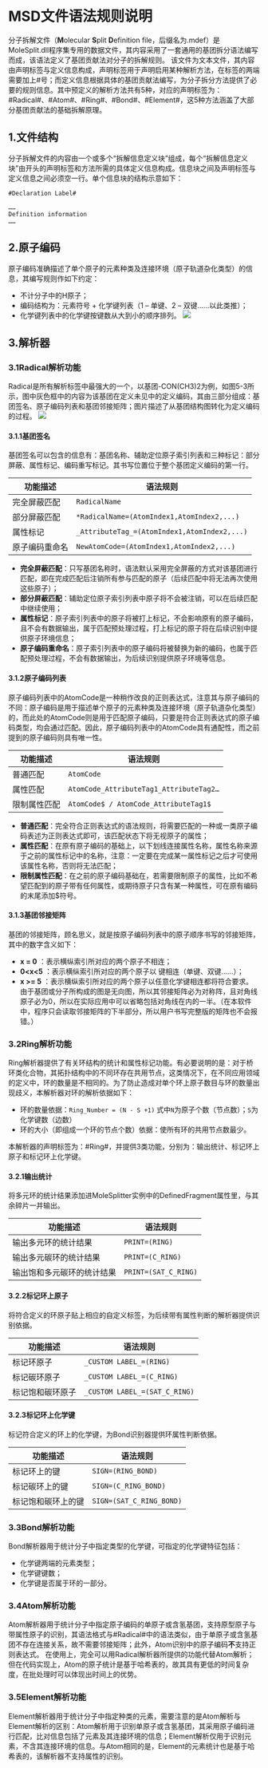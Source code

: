 # MSD文件语法规则说明
分子拆解文件（**M**olecular **S**plit **D**efinition file，后缀名为.mdef）是MoleSplit.dll程序集专用的数据文件，其内容采用了一套通用的基团拆分语法编写而成，该语法定义了基团贡献法对分子的拆解规则。
该文件为文本文件，其内容由声明标签与定义信息构成，声明标签用于声明启用某种解析方法，在标签的两端需要加上#号；而定义信息根据具体的基团贡献法编写，为分子拆分方法提供了必要的规则信息。其中预定义的解析方法共有5种，对应的声明标签为：#Radical#、#Atom#、#Ring#、#Bond#、#Element#，这5种方法涵盖了大部分基团贡献法的基础拆解原理。
## 1.文件结构
分子拆解文件的内容由一个或多个“拆解信息定义块”组成，每个“拆解信息定义块”由开头的声明标签和方法所需的具体定义信息构成。信息块之间及声明标签与定义信息之间必须空一行。单个信息块的结构示意如下：


```
#Declaration Label#

……
Definition information
……
```


## 2.原子编码
原子编码准确描述了单个原子的元素种类及连接环境（原子轨道杂化类型）的信息，其编写规则作如下约定：
- 不计分子中的H原子；
- 编码结构为：元素符号 + 化学键列表（1 – 单键、2 – 双键……以此类推）；
- 化学键列表中的化学键按键数从大到小的顺序排列。
![](https://raw.githubusercontent.com/DingpingZhang/MoleSplit/master/images/AtomicCode.png)

## 3.解析器
### 3.1Radical解析功能
Radical是所有解析标签中最强大的一个，以基团-CON(CH3)2为例，如图5-3所示，图中灰色框中的内容为该基团在定义未见中的定义编码，其由三部分组成：基团签名、原子编码列表和基团邻接矩阵；图片描述了从基团结构图转化为定义编码的过程。
![](https://raw.githubusercontent.com/DingpingZhang/MoleSplit/master/images/RadicalCode.png)

#### 3.1.1基团签名
基团签名可以包含的信息有：基团名称、辅助定位原子索引列表和三种标记：部分屏蔽、属性标记、编码重写标记。其书写位置位于整个基团定义编码的第一行。


|功能描述|语法规则|
|-|-|
|完全屏蔽匹配|`RadicalName`|
|部分屏蔽匹配|`*RadicalName=(AtomIndex1,AtomIndex2,...)`|
|属性标记|`_AttributeTag_=(AtomIndex1,AtomIndex2,...)`|
|原子编码重命名|`NewAtomCode=(AtomIndex1,AtomIndex2,...)`|


- **完全屏蔽匹配**：只写基团名称时，语法默认采用完全屏蔽的方式对该基团进行匹配，即在完成匹配后注销所有参与匹配的原子（后续匹配中将无法再次使用这些原子）；
- **部分屏蔽匹配**：辅助定位原子索引列表中原子将不会被注销，可以在后续匹配中继续使用；
- **属性标记**：原子索引列表中的原子将被打上标记，不会影响原有的原子编码，且不会有数据输出，属于匹配预处理过程，打上标记的原子将在后续识别中提供原子环境信息；
- **原子编码重命名**：原子索引列表中的原子编码将被替换为新的编码，也属于匹配预处理过程，不会有数据输出，为后续识别提供原子环境等信息。

#### 3.1.2原子编码列表
原子编码列表中的AtomCode是一种稍作改良的正则表达式，注意其与原子编码的不同：原子编码是用于描述单个原子的元素种类及连接环境（原子轨道杂化类型）的，而此处的AtomCode则是用于匹配原子编码，只要是符合正则表达式的原子编码类型，均会通过匹配。因此，原子编码列表中的AtomCode具有通配性，而之前提到的原子编码则具有唯一性。


|功能描述|语法规则|
|-|-|
|普通匹配|`AtomCode`|
|属性匹配|`AtomCode_AttributeTag1_AttributeTag2…`|
|限制属性匹配|`AtomCode$ / AtomCode_AttributeTag1$`|


- **普通匹配**：完全符合正则表达式的语法规则，将需要匹配的一种或一类原子编码表述为正则表达式即可，该匹配状态下将无视原子的属性；
- **属性匹配**：在原有原子编码的基础上，以下划线连接属性名称，属性名称来源于之前的属性标记中的名称，注意：一定要在完成某一属性标记之后才可使用该属性名称，否则将无法匹配；
- **限制属性匹配**：在之前的原子编码基础在，若需要限制原子的属性，比如不希望匹配到的原子带有任何属性，或期待原子只含有某一种属性，可在原有编码的末尾添加$符号。

#### 3.1.3基团邻接矩阵
基团的邻接矩阵，顾名思义，就是按原子编码列表中的原子顺序书写的邻接矩阵，其中的数字含义如下：
- **x = 0** ：表示横纵索引所对应的两个原子不相连；
- **0<x<5** ：表示横纵索引所对应的两个原子以 键相连（单键、双键……）；
- **x >= 5** ：表示横纵索引所对应的两个原子以任意化学键相连都将符合要求。
由于基团或分子所构成的图是无向图，所以其邻接矩阵必为对称阵，且对角线原子必为0，所以在实际应用中可以省略包括对角线在内的一半。（在本软件中，程序只会读取邻接矩阵的下半部分，所以用户书写完整版的矩阵也不会报错。）

### 3.2Ring解析功能
Ring解析器提供了有关环结构的统计和属性标记功能。有必要说明的是：对于桥环类化合物，其拓扑结构中的不同环存在共用节点，这类情况下，在不同应用领域的定义中，环的数量是不相同的。为了防止造成对单个环上原子数目与环的数量出现歧义，本解析器对环的解析依据如下：
- 环的数量依据：`Ring_Number = (N - S +1)`
式中`N`为原子个数（节点数）；`S`为化学键数（边数）
- 环的大小（即组成一个环的节点个数）依据：使所有环的共用节点数最少。

本解析器的声明标签为：#Ring#，并提供3类功能，分别为：输出统计、标记环上原子和标记环上化学键。
#### 3.2.1输出统计
将多元环的统计结果添加进MoleSplitter实例中的DefinedFragment属性里，与其余碎片一并输出。


|功能描述|语法规则|
|-|-|
|输出多元环的统计结果|`PRINT=(RING)`|
|输出多元碳环的统计结果|`PRINT=(C_RING)`|
|输出饱和多元碳环的统计结果|`PRINT=(SAT_C_RING)`|


#### 3.2.2标记环上原子
将符合定义的环原子贴上相应的自定义标签，为后续带有属性判断的解析器提供识别依据。


|功能描述|语法规则|
|-|-|
|标记环原子|`_CUSTOM LABEL_=(RING)`|
|标记碳环原子|`_CUSTOM LABEL_=(C_RING)`|
|标记饱和碳环原子|`_CUSTOM LABEL_=(SAT_C_RING)`|


#### 3.2.3标记环上化学键
标记符合定义的环上的化学键，为Bond识别器提供环属性判断依据。


|功能描述|语法规则|
|-|-|
|标记环上的键|`SIGN=(RING_BOND)`|
|标记碳环上的键|`SIGN=(C_RING_BOND)`|
|标记饱和碳环上的键|`SIGN=(SAT_C_RING_BOND)`|


### 3.3Bond解析功能
Bond解析器用于统计分子中指定类型的化学键，可指定的化学键特征包括：
- 化学键两端的元素类型；
- 化学键键数；
- 化学键是否属于环的一部分。

### 3.4Atom解析功能
Atom解析器用于统计分子中指定原子编码的单原子或含氢基团，支持原型原子与带属性原子的识别，其语法格式与#Radical#中的语法类似，由于单原子或含氢基团不存在连接关系，故不需要邻接矩阵；此外，Atom识别中的原子编码**不**支持正则表达式。
在使用上，完全可以用Radical解析器所提供的功能代替Atom解析；但在代码实现上，Atom的原子统计是基于哈希表的，故其具有更低的时间复杂度，在批处理时可以体现出时间上的优势。

### 3.5Element解析功能
Element解析器用于统计分子中指定种类的元素，需要注意的是Atom解析与Element解析的区别：Atom解析用于识别单原子或含氢基团，其采用原子编码进行匹配，比对信息包括了元素及其连接环境的信息；Element解析仅用于识别元素，不含其连接环境的信息。与Atom相同的是，Element的元素统计也是基于哈希表的，该解析器不支持属性的识别。
